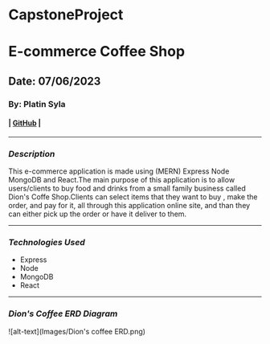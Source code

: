 # CapstoneProject 

# E-commerce Coffee Shop
## Date: 07/06/2023

### By: Platin Syla 

####  | [GitHub](https://github.com/platinyy/CapstoneProject) |

---

### **_Description_**
This e-commerce application is made using (MERN) Express Node MongoDB and React.The main purpose of this application is to allow users/clients to buy food and drinks from a small family business called Dion's Coffe Shop.Clients can select items that they want to buy , make the order, and pay for it, all through this application online site, and than they can either pick up the order or have it deliver to them.

---
### **_Technologies Used_**

- Express
- Node
- MongoDB
- React

---

### **_Dion's Coffee ERD Diagram_**

![alt-text](Images/Dion's coffee ERD.png)
